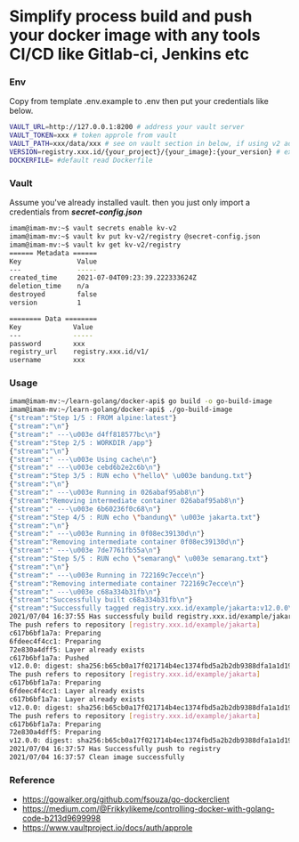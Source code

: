 # Simplify  process build and push your docker image with any tools CI/CD like Gitlab-ci, Jenkins etc 
### Env 
Copy from template .env.example to .env then put your credentials like below.

```bash
VAULT_URL=http://127.0.0.1:8200 # address your vault server 
VAULT_TOKEN=xxx # token approle from vault 
VAULT_PATH=xxx/data/xxx # see on vault section in below, if using v2 add /data/ in the middle path
VERSION=registry.xxx.id/{your_project}/{your_image}:{your_version} # example is registry.my.id/smilelikeshit/alpine:v1.0.0
DOCKERFILE= #default read Dockerfile
```

### Vault 
Assume you've already installed vault. then you just only import a credentials from **_secret-config.json_**

```bash
imam@imam-mv:~$ vault secrets enable kv-v2
imam@imam-mv:~$ vault kv put kv-v2/registry @secret-config.json
imam@imam-mv:~$ vault kv get kv-v2/registry
====== Metadata ======
Key              Value
---              -----
created_time     2021-07-04T09:23:39.222333624Z
deletion_time    n/a
destroyed        false
version          1

======== Data ========
Key             Value
---             -----
password        xxx
registry_url    registry.xxx.id/v1/
username        xxx
```


### Usage 
```bash
imam@imam-mv:~/learn-golang/docker-api$ go build -o go-build-image
imam@imam-mv:~/learn-golang/docker-api$ ./go-build-image 
{"stream":"Step 1/5 : FROM alpine:latest"}
{"stream":"\n"}
{"stream":" ---\u003e d4ff818577bc\n"}
{"stream":"Step 2/5 : WORKDIR /app"}
{"stream":"\n"}
{"stream":" ---\u003e Using cache\n"}
{"stream":" ---\u003e cebd6b2e2c6b\n"}
{"stream":"Step 3/5 : RUN echo \"hello\" \u003e bandung.txt"}
{"stream":"\n"}
{"stream":" ---\u003e Running in 026abaf95ab8\n"}
{"stream":"Removing intermediate container 026abaf95ab8\n"}
{"stream":" ---\u003e 6b60236f0c68\n"}
{"stream":"Step 4/5 : RUN echo \"bandung\" \u003e jakarta.txt"}
{"stream":"\n"}
{"stream":" ---\u003e Running in 0f08ec39130d\n"}
{"stream":"Removing intermediate container 0f08ec39130d\n"}
{"stream":" ---\u003e 7de7761fb55a\n"}
{"stream":"Step 5/5 : RUN echo \"semarang\" \u003e semarang.txt"}
{"stream":"\n"}
{"stream":" ---\u003e Running in 722169c7ecce\n"}
{"stream":"Removing intermediate container 722169c7ecce\n"}
{"stream":" ---\u003e c68a334b31fb\n"}
{"stream":"Successfully built c68a334b31fb\n"}
{"stream":"Successfully tagged registry.xxx.id/example/jakarta:v12.0.0\n"}
2021/07/04 16:37:55 Has successfuly build registry.xxx.id/example/jakarta:v12.0.0 
The push refers to repository [registry.xxx.id/example/jakarta]
c617b6bf1a7a: Preparing
6fdeec4f4cc1: Preparing
72e830a4dff5: Layer already exists
c617b6bf1a7a: Pushed
v12.0.0: digest: sha256:b65cb0a17f021714b4ec1374fbd5a2b2db9388dfa1a1d196e72dfc5162f9b977 size: 1356
The push refers to repository [registry.xxx.id/example/jakarta]
c617b6bf1a7a: Preparing
6fdeec4f4cc1: Layer already exists
c617b6bf1a7a: Layer already exists
v12.0.0: digest: sha256:b65cb0a17f021714b4ec1374fbd5a2b2db9388dfa1a1d196e72dfc5162f9b977 size: 1356
The push refers to repository [registry.xxx.id/example/jakarta]
c617b6bf1a7a: Preparing
72e830a4dff5: Preparing
v12.0.0: digest: sha256:b65cb0a17f021714b4ec1374fbd5a2b2db9388dfa1a1d196e72dfc5162f9b977 size: 1356
2021/07/04 16:37:57 Has Successfully push to registry 
2021/07/04 16:37:57 Clean image successfully

```

### Reference ###
- https://gowalker.org/github.com/fsouza/go-dockerclient
- https://medium.com/@Frikkylikeme/controlling-docker-with-golang-code-b213d9699998
- https://www.vaultproject.io/docs/auth/approle